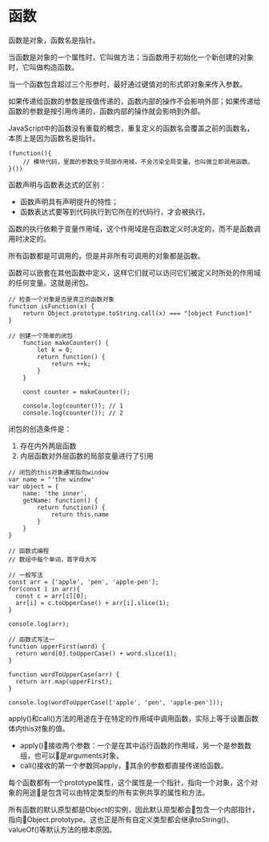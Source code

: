 # 函数
函数是对象，函数名是指针。

当函数是对象的一个属性时，它叫做方法；当函数用于初始化一个新创建的对象时，它叫做构造函数。

当一个函数包含超过三个形参时，最好通过键值对的形式即对象来传入参数。

如果传递给函数的参数是按值传递的，函数内部的操作不会影响外部；如果传递给函数的参数是按引用传递的，函数内部的操作就会影响到外部。

JavaScript中的函数没有重载的概念，重复定义的函数名会覆盖之前的函数名，本质上是因为函数名是指针。

```
(function(){
    // 模块代码，里面的参数处于局部作用域，不会污染全局变量。也叫做立即调用函数。
}())
```

函数声明与函数表达式的区别：
- 函数声明具有声明提升的特性；
- 函数表达式要等到代码执行到它所在的代码行，才会被执行。

函数的执行依赖于变量作用域，这个作用域是在函数定义时决定的，而不是函数调用时决定的。

所有函数都是可调用的，但是并非所有可调用的对象都是函数。

函数可以嵌套在其他函数中定义，这样它们就可以访问它们被定义时所处的作用域的任何变量。这就是闭包。

```
// 检查一个对象是否是真正的函数对象
function isFunction(x) {
    return Object.prototype.toString.call(x) === "[object Function]"
}
```

```
// 创建一个简单的闭包
    function makeCounter() {
        let k = 0;
        return function() {
            return ++k;
        }
    }

    const counter = makeCounter();

    console.log(counter()); // 1
    console.log(counter()); // 2

```
闭包的创造条件是：
1. 存在内外两层函数
2. 内层函数对外层函数的局部变量进行了引用

```
// 闭包的this对象通常指向window
var name = "'the window'
var object = {
    name: 'the inner',
    getName: function() {
        return function() {
            return this.name
        }
    }
}
```

```
// 函数式编程
// 数组中每个单词，首字母大写

// 一般写法
const arr = ['apple', 'pen', 'apple-pen'];
for(const i in arr){
  const c = arr[i][0];
  arr[i] = c.toUpperCase() + arr[i].slice(1);
}

console.log(arr);

// 函数式写法一
function upperFirst(word) {
  return word[0].toUpperCase() + word.slice(1);
}

function wordToUpperCase(arr) {
  return arr.map(upperFirst);
}

console.log(wordToUpperCase(['apple', 'pen', 'apple-pen']));
```

apply()和call()方法的用途在于在特定的作用域中调用函数，实际上等于设置函数体内this对象的值。

- apply()接收两个参数：一个是在其中运行函数的作用域，另一个是参数数组，也可以是arguments对象。
- call()接收的第一个参数同apply，其余的参数都直接传递给函数。

每个函数都有一个prototype属性，这个属性是一个指针，指向一个对象，这个对象的用途是包含可以由特定类型的所有实例共享的属性和方法。

所有函数的默认原型都是Object的实例，因此默认原型都会包含一个内部指针，指向Object.prototype。这也正是所有自定义类型都会继承toString()、valueOf()等默认方法的根本原因。
